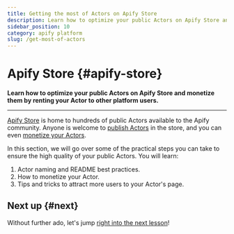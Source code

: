 ```yaml
---
title: Getting the most of Actors on Apify Store
description: Learn how to optimize your public Actors on Apify Store and monetize them by renting your Actor to other platform users.
sidebar_position: 10
category: apify platform
slug: /get-most-of-actors
---
```


# Apify Store {#apify-store}

**Learn how to optimize your public Actors on Apify Store and monetize them by renting your Actor to other platform users.**

---

[Apify Store](https://apify.com/store) is home to hundreds of public Actors available to the Apify community. Anyone is welcome to [publish Actors](/platform/actors/publishing) in the store, and you can even [monetize your Actors](https://apify.com/partners/actor-developers).

In this section, we will go over some of the practical steps you can take to ensure the high quality of your public Actors. You will learn:

1. Actor naming and README best practices.
2. How to monetize your Actor.
3. Tips and tricks to attract more users to your Actor's page.

## Next up {#next}

Without further ado, let's jump [right into the next lesson](./naming_your_actor.md)!
